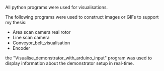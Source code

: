 All python programs were used for visualisations.

The following programs were used to construct images or GIFs to support my thesis:
- Area scan camera real rotor
- Line scan camera
- Conveyor_belt_visualisation
- Encoder

the "Visualise_demonstrator_with_arduino_input" program was used to display information about the demonstrator setup in real-time.
